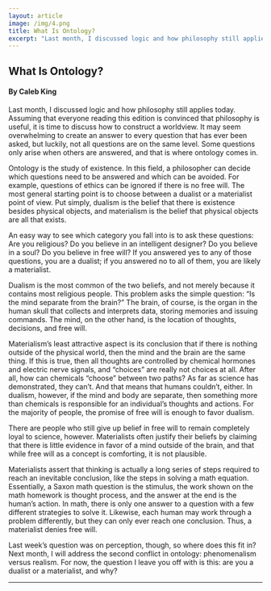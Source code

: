 ```yaml
---
layout: article
image: /img/4.png
title: What Is Ontology?  
excerpt: "Last month, I discussed logic and how philosophy still applies today. Assuming that everyone reading this edition is convinced that philosophy is useful, it is time to discuss how to construct a worldview. It may seem overwhelming to create an answer to every question that has ever been asked, but luckily, not all questions are on the same level."
---
```


<h2>What Is Ontology?</h2>
<h4>By Caleb King </h4>

Last month, I discussed logic and how philosophy still applies today. Assuming that everyone reading this edition is convinced that philosophy is useful, it is time to discuss how to construct a worldview. It may seem overwhelming to create an answer to every question that has ever been asked, but luckily, not all questions are on the same level. Some questions only arise when others are answered, and that is where ontology comes in. 

Ontology is the study of existence. In this field, a philosopher can decide which questions need to be answered and which can be avoided. For example, questions of ethics can be ignored if there is no free will. The most general starting point is to choose between a dualist or a materialist point of view. Put simply, dualism is the belief that there is existence besides physical objects, and materialism is the belief that physical objects are all that exists. 

An easy way to see which category you fall into is to ask these questions: Are you religious? Do you believe in an intelligent designer? Do you believe in a soul? Do you believe in free will? If you answered yes to any of those questions, you are a dualist; if you answered no to all of them, you are likely a materialist. 

Dualism is the most common of the two beliefs, and not merely because it contains most religious people. This problem asks the simple question: “Is the mind separate from the brain?” The brain, of course, is the organ in the human skull that collects and interprets data, storing memories and issuing commands. The mind, on the other hand, is the location of thoughts, decisions, and free will. 

Materialism’s least attractive aspect is its conclusion that if there is nothing outside of the physical world, then the mind and the brain are the same thing. If this is true, then all thoughts are controlled by chemical hormones and electric nerve signals, and “choices” are really not choices at all. After all, how can chemicals “choose” between two paths? As far as science has demonstrated, they can’t. And that means that humans couldn’t, either. In dualism, however, if the mind and body are separate, then something more than chemicals is responsible for an individual’s thoughts and actions. For the majority of people, the promise of free will is enough to favor dualism. 

There are people who still give up belief in free will to remain completely loyal to science, however. Materialists often justify their beliefs by claiming that there is little evidence in favor of a mind outside of the brain, and that while free will as a concept is comforting, it is not plausible. 

Materialists assert that thinking is actually a long series of steps required to reach an inevitable conclusion, like the steps in solving a math equation. Essentially, a Saxon math question is the stimulus, the work shown on the math homework is thought process, and the answer at the end is the human’s action. In math, there is only one answer to a question with a few different strategies to solve it. Likewise, each human may work through a problem differently, but they can only ever reach one conclusion. Thus, a materialist denies free will. 

Last week’s question was on perception, though, so where does this fit in? Next month, I will address the second conflict in ontology: phenomenalism versus realism. For now, the question I leave you off with is this: are you a dualist or a materialist, and why? 



<hr style="border-color:#7D7D7D;height:0.5px;">
<h6></h6>
